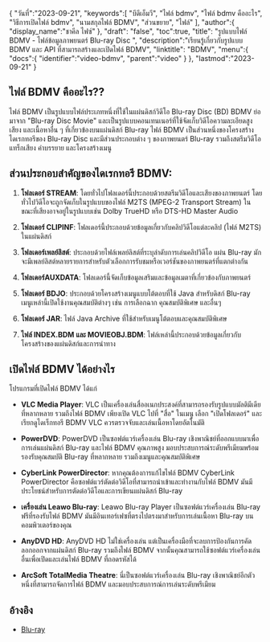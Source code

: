 {
"วันที่":"2023-09-21",
   "keywords":[
"บีดีเอ็มวี",
"ไฟล์ bdmv",
"ไฟล์ bdmv คืออะไร",
"วิธีการเปิดไฟล์ bdmv",
"นามสกุลไฟล์ BDMV",
"ส่วนขยาย",
"ไฟล์"
],
   "author":{
"display_name":"ชาคีล ไฟซ์"
},
"draft": "false",
"toc":true,
"title": "รูปแบบไฟล์ BDMV - ไฟล์ข้อมูลภาพยนตร์ Blu-ray Disc ",
   "description":"เรียนรู้เกี่ยวกับรูปแบบ BDMV และ API ที่สามารถสร้างและเปิดไฟล์ BDMV",
"linktitle": "BDMV",
   "menu":{
      "docs":{
         "identifier":"video-bdmv",
         "parent":"video"
}
},
"lastmod":"2023-09-21"
}

## ไฟล์ BDMV คืออะไร??

ไฟล์ BDMV เป็นรูปแบบไฟล์ประเภทหนึ่งที่ใช้ในแผ่นดิสก์วิดีโอ Blu-ray Disc (BD) BDMV ย่อมาจาก "Blu-ray Disc Movie" และเป็นรูปแบบคอนเทนเนอร์ที่ใช้จัดเก็บวิดีโอความละเอียดสูง เสียง และเนื้อหาอื่น ๆ ที่เกี่ยวข้องบนแผ่นดิสก์ Blu-ray ไฟล์ BDMV เป็นส่วนหนึ่งของโครงสร้างไดเรกทอรีของ Blu-ray Disc และมีส่วนประกอบต่าง ๆ ของภาพยนตร์ Blu-ray รวมถึงสตรีมวิดีโอ แทร็กเสียง คำบรรยาย และโครงสร้างเมนู

## ส่วนประกอบสำคัญของไดเรกทอรี BDMV:

1. **โฟลเดอร์ STREAM**: โดยทั่วไปโฟลเดอร์นี้ประกอบด้วยสตรีมวิดีโอและเสียงของภาพยนตร์ โดยทั่วไปวิดีโอจะถูกจัดเก็บในรูปแบบของไฟล์ M2TS (MPEG-2 Transport Stream) ในขณะที่เสียงอาจอยู่ในรูปแบบเช่น Dolby TrueHD หรือ DTS-HD Master Audio

2. **โฟลเดอร์ CLIPINF**: โฟลเดอร์นี้ประกอบด้วยข้อมูลเกี่ยวกับคลิปวิดีโอแต่ละคลิป (ไฟล์ M2TS) ในแผ่นดิสก์

3. **โฟลเดอร์เพลย์ลิสต์**: ประกอบด้วยไฟล์เพลย์ลิสต์ที่ระบุลำดับการเล่นคลิปวิดีโอ แผ่น Blu-ray มักจะมีเพลย์ลิสต์หลายรายการสำหรับตัวเลือกการรับชมหรือเวอร์ชันของภาพยนตร์ที่แตกต่างกัน

4. **โฟลเดอร์AUXDATA**: โฟลเดอร์นี้จัดเก็บข้อมูลเสริมและข้อมูลเมตาที่เกี่ยวข้องกับภาพยนตร์

5. **โฟลเดอร์ BDJO**: ประกอบด้วยโครงสร้างเมนูแบบโต้ตอบที่ใช้ Java สำหรับดิสก์ Blu-ray เมนูเหล่านี้เปิดใช้งานคุณสมบัติต่างๆ เช่น การเลือกฉาก คุณสมบัติพิเศษ และอื่นๆ

6. **โฟลเดอร์ JAR**: ไฟล์ Java Archive ที่ใช้สำหรับเมนูโต้ตอบและคุณสมบัติพิเศษ

7. **ไฟล์ INDEX.BDM และ MOVIEOBJ.BDM**: ไฟล์เหล่านี้ประกอบด้วยข้อมูลเกี่ยวกับโครงสร้างของแผ่นดิสก์และการนำทาง

## เปิดไฟล์ BDMV ได้อย่างไร

โปรแกรมที่เปิดไฟล์ BDMV ได้แก่

- **VLC Media Player**: VLC เป็นเครื่องเล่นสื่ออเนกประสงค์ที่สามารถรองรับรูปแบบมัลติมีเดียที่หลากหลาย รวมถึงไฟล์ BDMV เพียงเปิด VLC ไปที่ "สื่อ" ในเมนู เลือก "เปิดโฟลเดอร์" และเรียกดูไดเร็กทอรี BDMV VLC ควรตรวจจับและเล่นเนื้อหาโดยอัตโนมัติ

- **PowerDVD**: PowerDVD เป็นซอฟต์แวร์เครื่องเล่น Blu-ray เชิงพาณิชย์ที่ออกแบบมาเพื่อการเล่นแผ่นดิสก์ Blu-ray และไฟล์ BDMV คุณภาพสูง มอบประสบการณ์ระดับพรีเมียมพร้อมรองรับคุณสมบัติ Blu-ray ที่หลากหลาย รวมถึงเมนูและคุณสมบัติพิเศษ

- **CyberLink PowerDirector**: หากคุณต้องการแก้ไขไฟล์ BDMV CyberLink PowerDirector คือซอฟต์แวร์ตัดต่อวิดีโอที่สามารถนำเข้าและทำงานกับไฟล์ BDMV มันมีประโยชน์สำหรับการตัดต่อวิดีโอและการเขียนแผ่นดิสก์ Blu-ray

- **เครื่องเล่น Leawo Blu-ray**: Leawo Blu-ray Player เป็นซอฟต์แวร์เครื่องเล่น Blu-ray ฟรีที่รองรับไฟล์ BDMV มันมีอินเทอร์เฟซที่ตรงไปตรงมาสำหรับการเล่นเนื้อหา Blu-ray บนคอมพิวเตอร์ของคุณ

- **AnyDVD HD**: AnyDVD HD ไม่ใช่เครื่องเล่น แต่เป็นเครื่องมือที่จะลบการป้องกันการคัดลอกออกจากแผ่นดิสก์ Blu-ray รวมถึงไฟล์ BDMV จากนั้นคุณสามารถใช้ซอฟต์แวร์เครื่องเล่นอื่นเพื่อเปิดและเล่นไฟล์ BDMV ที่ถอดรหัสได้

- **ArcSoft TotalMedia Theatre**: นี่เป็นซอฟต์แวร์เครื่องเล่น Blu-ray เชิงพาณิชย์อีกตัวหนึ่งที่สามารถจัดการไฟล์ BDMV และมอบประสบการณ์การเล่นระดับพรีเมียม

## อ้างอิง
* [Blu-ray](https://en.wikipedia.org/wiki/Blu-ray)
